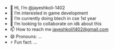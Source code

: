 - 👋 Hi, I’m @jayeshkoli-1402
- 👀 I’m interested in game development
- 🌱 I’m currently doing btech in cse 1st year
- 💞️ I’m looking to collaborate on idk about this
- 📫 How to reach me jayeshkoli1402@gmail.com
- 😄 Pronouns: ...
- ⚡ Fun fact: ...

<!---
jayeshkoli-1402/jayeshkoli-1402 is a ✨ special ✨ repository because its `README.md` (this file) appears on your GitHub profile.
You can click the Preview link to take a look at your changes.
--->
